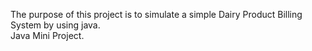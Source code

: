 The purpose of this project is to simulate a simple Dairy Product Billing System by using java.    
Java Mini Project.

